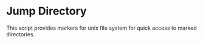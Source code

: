# Jump Directory
This script provides markers for unix file system for quick access to marked 
directories.
